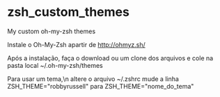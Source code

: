 # zsh_custom_themes
My custom oh-my-zsh themes

Instale o Oh-My-Zsh apartir de http://ohmyz.sh/

Após a instalação, faça o download ou um clone dos arquivos e cole na pasta local ~/.oh-my-zsh/themes

Para usar um tema,\n 
altere o arquivo ~/.zshrc 
mude a linha ZSH_THEME="robbyrussell" para ZSH_THEME="nome_do_tema"

